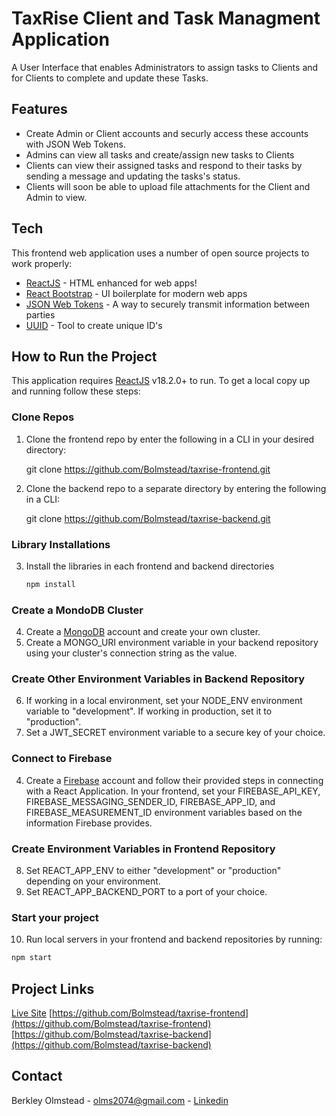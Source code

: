 # TaxRise Client and Task Managment Application

A User Interface that enables Administrators to assign tasks to Clients and for Clients to complete and update these Tasks.

## Features

- Create Admin or Client accounts and securly access these accounts with JSON Web Tokens.
- Admins can view all tasks and create/assign new tasks to Clients
- Clients can view their assigned tasks and respond to their tasks by sending a message and updating the tasks's status.
- Clients will soon be able to upload file attachments for the Client and Admin to view.

## Tech

This frontend web application uses a number of open source projects to work properly:

- [ReactJS] - HTML enhanced for web apps!
- [React Bootstrap] - UI boilerplate for modern web apps
- [JSON Web Tokens] - A way to securely transmit information between parties
- [UUID] - Tool to create unique ID's

## How to Run the Project

This application requires [ReactJS](https://nodejs.org/) v18.2.0+ to run. To get a local copy up and running follow these steps:

### Clone Repos

1. Clone the frontend repo by enter the following in a CLI in your desired directory:

   git clone https://github.com/Bolmstead/taxrise-frontend.git

2. Clone the backend repo to a separate directory by entering the following in a CLI:

   git clone https://github.com/Bolmstead/taxrise-backend.git

### Library Installations

3. Install the libraries in each frontend and backend directories

   ```sh
   npm install
   ```

### Create a MondoDB Cluster

4. Create a [MongoDB](https://www.mongodb.com/) account and create your own cluster.
5. Create a MONGO_URI environment variable in your backend repository using your cluster's connection string as the value.

### Create Other Environment Variables in Backend Repository

6. If working in a local environment, set your NODE_ENV environment variable to "development". If working in production, set it to "production".
7. Set a JWT_SECRET environment variable to a secure key of your choice.

### Connect to Firebase

4. Create a [Firebase](https://firebase.google.com/) account and follow their provided steps in connecting with a React Application. In your frontend, set your FIREBASE_API_KEY, FIREBASE_MESSAGING_SENDER_ID, FIREBASE_APP_ID, and FIREBASE_MEASUREMENT_ID environment variables based on the information Firebase provides.

### Create Environment Variables in Frontend Repository

8. Set REACT_APP_ENV to either "development" or "production" depending on your environment.
9. Set REACT_APP_BACKEND_PORT to a port of your choice.

### Start your project

10. Run local servers in your frontend and backend repositories by running:
   ```sh
   npm start
   ```

## Project Links

[Live Site](https://freebay.netlify.app/)
[https://github.com/Bolmstead/taxrise-frontend](https://github.com/Bolmstead/taxrise-frontend)
[https://github.com/Bolmstead/taxrise-backend](https://github.com/Bolmstead/taxrise-backend)

## Contact

Berkley Olmstead - olms2074@gmail.com - [Linkedin](https://www.linkedin.com/in/berkleyolmstead/)

[node.js]: http://nodejs.org
[React Bootstrap]: https://react-bootstrap.netlify.app/
[express]: http://expressjs.com
[ReactJS]: https://react.dev/
[JSON Web Tokens]: https://www.npmjs.com/package/jsonwebtoken
[UUID]: https://www.npmjs.com/package/uuid
